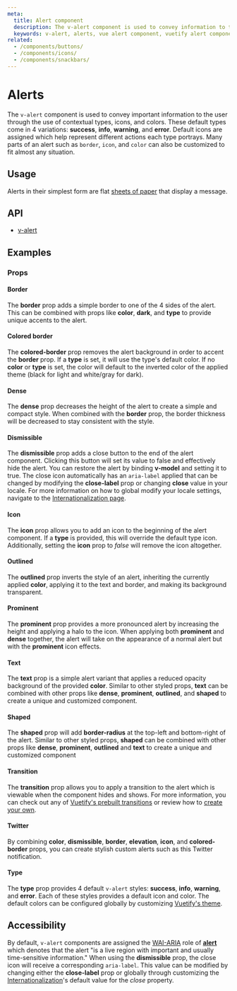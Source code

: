 ```yaml
---
meta:
  title: Alert component
  description: The v-alert component is used to convey information to the user. Designed to stand out, the alerts come in four contextual styles.
  keywords: v-alert, alerts, vue alert component, vuetify alert component
related:
  - /components/buttons/
  - /components/icons/
  - /components/snackbars/
---
```


# Alerts

The `v-alert` component is used to convey important information to the user through the use of contextual types, icons, and colors. These default types come in 4 variations: **success**, **info**, **warning**, and **error**. Default icons are assigned which help represent different actions each type portrays. Many parts of an alert such as `border`, `icon`, and `color` can also be customized to fit almost any situation.

<entry-ad />

## Usage

Alerts in their simplest form are flat [sheets of paper](/components/sheets) that display a message.

<usage name="v-alert" />

## API

- [v-alert](/api/v-alert)

<inline-api page="components/alerts" />

## Examples

### Props

#### Border

The **border** prop adds a simple border to one of the 4 sides of the alert. This can be combined with props like **color**, **dark**, and **type** to provide unique accents to the alert.

<example file="v-alert/prop-border" />

#### Colored border

The **colored-border** prop removes the alert background in order to accent the **border** prop. If a **type** is set, it will use the type's default color. If no **color** or **type** is set, the color will default to the inverted color of the applied theme (black for light and white/gray for dark).

<example file="v-alert/prop-colored-border" />

#### Dense

The **dense** prop decreases the height of the alert to create a simple and compact style. When combined with the **border** prop, the border thickness will be decreased to stay consistent with the style.

<example file="v-alert/prop-dense" />

#### Dismissible

The **dismissible** prop adds a close button to the end of the alert component. Clicking this button will set its value to false and effectively hide the alert. You can restore the alert by binding **v-model** and setting it to true. The close icon automatically has an `aria-label` applied that can be changed by modifying the **close-label** prop or changing **close** value in your locale. For more information on how to global modify your locale settings, navigate to the [Internationalization page](/features/internationalization).

<example file="v-alert/prop-dismissible" />

#### Icon

The **icon** prop allows you to add an icon to the beginning of the alert component. If a **type** is provided, this will override the default type icon. Additionally, setting the **icon** prop to _false_ will remove the icon altogether.

<example file="v-alert/prop-icon" />

#### Outlined

The **outlined** prop inverts the style of an alert, inheriting the currently applied **color**, applying it to the text and border, and making its background transparent.

<example file="v-alert/prop-outlined" />

<discovery-ad />

#### Prominent

The **prominent** prop provides a more pronounced alert by increasing the height and applying a halo to the icon. When applying both **prominent** and **dense** together, the alert will take on the appearance of a normal alert but with the **prominent** icon effects.

<example file="v-alert/prop-prominent" />

#### Text

The **text** prop is a simple alert variant that applies a reduced opacity background of the provided **color**. Similar to other styled props, **text** can be combined with other props like **dense**, **prominent**, **outlined**, and **shaped** to create a unique and customized component.

<example file="v-alert/prop-text" />

#### Shaped

The **shaped** prop will add **border-radius**  at the top-left and bottom-right of the alert. Similar to other styled props, **shaped** can be combined with other props like **dense**, **prominent**, **outlined** and **text** to create a unique and customized component

<example file="v-alert/prop-shaped" />

#### Transition

The **transition** prop allows you to apply a transition to the alert which is viewable when the component hides and shows. For more information, you can check out any of [Vuetify's prebuilt transitions](/styles/transitions#motion) or review how to [create your own](/styles/transitions#create-your-own).

<example file="v-alert/prop-transition" />

#### Twitter

By combining **color**, **dismissible**, **border**, **elevation**, **icon**, and **colored-border** props, you can create stylish custom alerts such as this Twitter notification.

<example file="v-alert/misc-twitter" />

#### Type

The **type** prop provides 4 default `v-alert` styles: **success**, **info**, **warning**, and **error**. Each of these styles provides a default icon and color. The default colors can be configured globally by customizing [Vuetify's theme](/features/theme).

<example file="v-alert/prop-type" />

## Accessibility

By default, `v-alert` components are assigned the [WAI-ARIA](https://www.w3.org/WAI/standards-guidelines/aria/) role of [**alert**](https://www.w3.org/TR/wai-aria/#alert) which denotes that the alert \"is a live region with important and usually time-sensitive information.\" When using the **dismissible** prop, the close icon will receive a corresponding `aria-label`. This value can be modified by changing either the **close-label** prop or globally through customizing the [Internationalization](/features/internationalization)'s default value for the _close_ property.

<backmatter />
